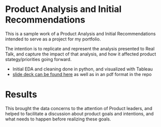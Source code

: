 # Product Analysis and Initial Recommendations

This is a sample work of a Product Analysis and Initial Recommendations intended to serve as a project for my portfolio.

The intention is to replicate and represent the analysis presented to Real Talk, and capture the impact of that analysis, and how it affected product stategy/priorities going forward.

- Initial EDA and cleaning done in python, and visualized with Tableau
- [slide deck can be found here](https://docs.google.com/presentation/d/1mnf4DD0cqGeWD-iSV1_syZfjWEAVttXzc0wUTG8CAjw/edit?usp=sharing) as well as in an pdf format in the repo

# Results

This brought the data concerns to the attention of Product leaders, and helped to facilitate a discussion about product goals and intentions, and what needs to happen before realizing these goals.
